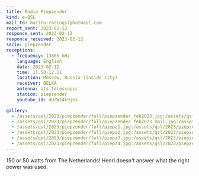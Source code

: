 ```yaml
---
title: Radio Piepzender
kind: e-QSL
mail_to: mailto:radioqsl@hotmail.com
report_sent: 2023-02-12
responce_sent: 2023-02-12
responce_received: 2023-02-12
serie: piepzender
receptions:
  - frequency: 13865 kHz
    language: English
    date: 2023-02-12
    time: 11.50-12.11
    location: Moscow, Russia (inside city)
    receiver: BELKA
    antenna: its telescopic
    station: piepzender
    youtube_id: dUZWI4k9jGs

gallery:
  - /assets/qsl/2023/piepzender/full/piepzender_feb2023.jpg:/assets/qsl/2023/piepzender/small/piepzender_feb2023.jpg
  - /assets/qsl/2023/piepzender/full/piepzender_feb2023_mail.jpg:/assets/qsl/2023/piepzender/small/piepzender_feb2023_mail.jpg
  - /assets/qsl/2023/piepzender/full/piepz1.jpg:/assets/qsl/2023/piepzender/small/piepz1.jpg
  - /assets/qsl/2023/piepzender/full/piepz2.jpg:/assets/qsl/2023/piepzender/small/piepz2.jpg
  - /assets/qsl/2023/piepzender/full/piepz3.jpg:/assets/qsl/2023/piepzender/small/piepz3.jpg
  - /assets/qsl/2023/piepzender/full/piepz4.jpg:/assets/qsl/2023/piepzender/small/piepz4.jpg
---
```


150 or 50 watts from The Netherlands!
Henri doesn't answer what the right power was used.